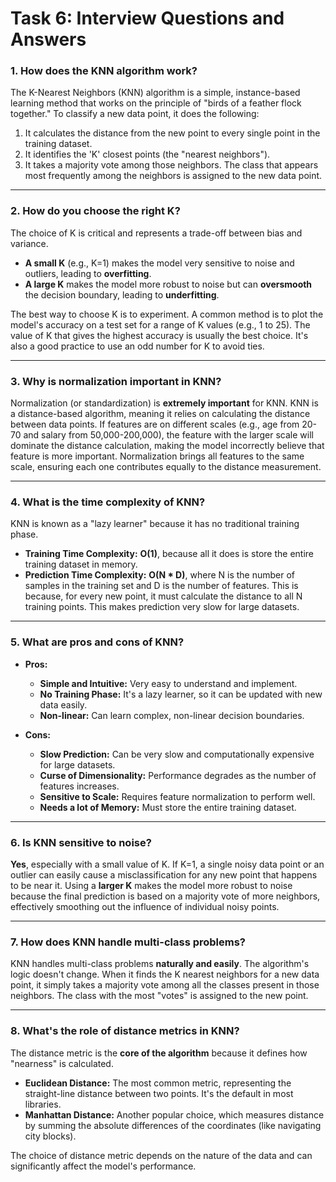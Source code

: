 # Task 6: Interview Questions and Answers

### 1. How does the KNN algorithm work?
The K-Nearest Neighbors (KNN) algorithm is a simple, instance-based learning method that works on the principle of "birds of a feather flock together." To classify a new data point, it does the following:
1.  It calculates the distance from the new point to every single point in the training dataset.
2.  It identifies the 'K' closest points (the "nearest neighbors").
3.  It takes a majority vote among those neighbors. The class that appears most frequently among the neighbors is assigned to the new data point.

---
### 2. How do you choose the right K?
The choice of K is critical and represents a trade-off between bias and variance.

* **A small K** (e.g., K=1) makes the model very sensitive to noise and outliers, leading to **overfitting**.
* **A large K** makes the model more robust to noise but can **oversmooth** the decision boundary, leading to **underfitting**.

The best way to choose K is to experiment. A common method is to plot the model's accuracy on a test set for a range of K values (e.g., 1 to 25). The value of K that gives the highest accuracy is usually the best choice. It's also a good practice to use an odd number for K to avoid ties.

---
### 3. Why is normalization important in KNN?
Normalization (or standardization) is **extremely important** for KNN. KNN is a distance-based algorithm, meaning it relies on calculating the distance between data points. If features are on different scales (e.g., age from 20-70 and salary from 50,000-200,000), the feature with the larger scale will dominate the distance calculation, making the model incorrectly believe that feature is more important. Normalization brings all features to the same scale, ensuring each one contributes equally to the distance measurement.

---
### 4. What is the time complexity of KNN?
KNN is known as a "lazy learner" because it has no traditional training phase.

* **Training Time Complexity:** **O(1)**, because all it does is store the entire training dataset in memory.
* **Prediction Time Complexity:** **O(N * D)**, where N is the number of samples in the training set and D is the number of features. This is because, for every new point, it must calculate the distance to all N training points. This makes prediction very slow for large datasets.

---
### 5. What are pros and cons of KNN?
* **Pros:**
    * **Simple and Intuitive:** Very easy to understand and implement.
    * **No Training Phase:** It's a lazy learner, so it can be updated with new data easily.
    * **Non-linear:** Can learn complex, non-linear decision boundaries.

* **Cons:**
    * **Slow Prediction:** Can be very slow and computationally expensive for large datasets.
    * **Curse of Dimensionality:** Performance degrades as the number of features increases.
    * **Sensitive to Scale:** Requires feature normalization to perform well.
    * **Needs a lot of Memory:** Must store the entire training dataset.

---
### 6. Is KNN sensitive to noise?
**Yes**, especially with a small value of K. If K=1, a single noisy data point or an outlier can easily cause a misclassification for any new point that happens to be near it. Using a **larger K** makes the model more robust to noise because the final prediction is based on a majority vote of more neighbors, effectively smoothing out the influence of individual noisy points.

---
### 7. How does KNN handle multi-class problems?
KNN handles multi-class problems **naturally and easily**. The algorithm's logic doesn't change. When it finds the K nearest neighbors for a new data point, it simply takes a majority vote among all the classes present in those neighbors. The class with the most "votes" is assigned to the new point.

---
### 8. What's the role of distance metrics in KNN?
The distance metric is the **core of the algorithm** because it defines how "nearness" is calculated.
* **Euclidean Distance:** The most common metric, representing the straight-line distance between two points. It's the default in most libraries.
* **Manhattan Distance:** Another popular choice, which measures distance by summing the absolute differences of the coordinates (like navigating city blocks).

The choice of distance metric depends on the nature of the data and can significantly affect the model's performance.